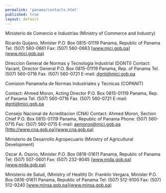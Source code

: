```yaml
--- 
permalink: 'panama/contacts.html' 
published: true 
layout: default
---
```

Ministerio de Comercio e Industrias (Ministry of Commerce and Industry)

Ricardo Quijano, Minister 
P.O. Box 0815-01119 Panama, Republic of Panama Tel: (507) 560-0661
Fax: (507) 560-0663
[www.mici.gob.pa](www.mici.gob.pa)

Direccion General de Normas y Tecnologia Industrial (DGNTI)
Contact: Vacant, Director General
P.O. Box 0815-01119
Panama, Rep. of Panama
Tel. (507) 560-0716
Fax. (507) 560-0721
E-mail: [dgnti@mici.gob.pa](dgnti@mici.gob.pa)

Comision Panameña de Normas Industriales y Tecnicas (COPANIT)

Contact: Ahmed Moron, Acting Director
P.O. Box 0815-01119
Panama, Rep. of Panama
Tel. (507) 560-0716
Fax. (507) 560-0721
E-mail: [dgnti@mici.gob.pa](dgnti@mici.gob.pa)

Consejo Nacional de Acreditacion (CNA)
Contact: Ahmed Moron, Section Chief
P.O. Box 0815-01119
Panama, Republic of Panama
Phone: (507) 560-0715
Fax: (507) 560-0715
E-mail: [aemoron@mici.gob.pa](aemoron@mici.gob.pa)
[http://www.cna.gob.pa](www.cna.gob.pa)

Ministerio de Desarrollo Agropecuario (Ministry of Agricultural Development)

Oscar A. Osorio, Minister 
P.O. Box 0816-01611 
Panama, Republic of Panama 
Tel: (507) 507-0601
Fax: (507) 232-9045 
[www.mida.gob.pa](www.mida.gob.pa)

Ministerio de Salud, (Ministry of Health) 
Dr. Franklin Vergara, Minister
P.O. Box 0816-01611 
Panama, Republic of Panama 
Tel: (507) 512-9100
Fax: (507) 512-9240 
[www.minsa.gob.pa](www.minsa.gob.pa)
